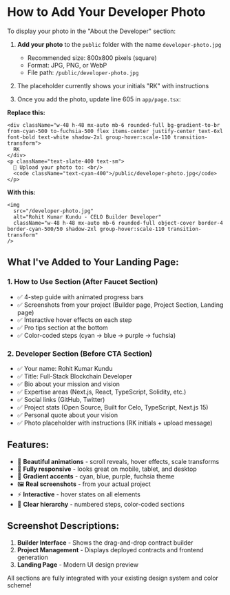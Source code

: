 # How to Add Your Developer Photo

To display your photo in the "About the Developer" section:

1. **Add your photo** to the `public` folder with the name `developer-photo.jpg`

   - Recommended size: 800x800 pixels (square)
   - Format: JPG, PNG, or WebP
   - File path: `/public/developer-photo.jpg`

2. The placeholder currently shows your initials "RK" with instructions

3. Once you add the photo, update line 605 in `app/page.tsx`:

**Replace this:**

```tsx
<div className="w-48 h-48 mx-auto mb-6 rounded-full bg-gradient-to-br from-cyan-500 to-fuchsia-500 flex items-center justify-center text-6xl font-bold text-white shadow-2xl group-hover:scale-110 transition-transform">
  RK
</div>
<p className="text-slate-400 text-sm">
  📸 Upload your photo to: <br/>
  <code className="text-cyan-400">/public/developer-photo.jpg</code>
</p>
```

**With this:**

```tsx
<img
  src="/developer-photo.jpg"
  alt="Rohit Kumar Kundu - CELO Builder Developer"
  className="w-48 h-48 mx-auto mb-6 rounded-full object-cover border-4 border-cyan-500/50 shadow-2xl group-hover:scale-110 transition-transform"
/>
```

## What I've Added to Your Landing Page:

### 1. **How to Use Section** (After Faucet Section)

- ✅ 4-step guide with animated progress bars
- ✅ Screenshots from your project (Builder page, Project Section, Landing page)
- ✅ Interactive hover effects on each step
- ✅ Pro tips section at the bottom
- ✅ Color-coded steps (cyan → blue → purple → fuchsia)

### 2. **Developer Section** (Before CTA Section)

- ✅ Your name: Rohit Kumar Kundu
- ✅ Title: Full-Stack Blockchain Developer
- ✅ Bio about your mission and vision
- ✅ Expertise areas (Next.js, React, TypeScript, Solidity, etc.)
- ✅ Social links (GitHub, Twitter)
- ✅ Project stats (Open Source, Built for Celo, TypeScript, Next.js 15)
- ✅ Personal quote about your vision
- ✅ Photo placeholder with instructions (RK initials + upload message)

## Features:

- 🎨 **Beautiful animations** - scroll reveals, hover effects, scale transforms
- 📱 **Fully responsive** - looks great on mobile, tablet, and desktop
- 🌈 **Gradient accents** - cyan, blue, purple, fuchsia theme
- 🖼️ **Real screenshots** - from your actual project
- ⚡ **Interactive** - hover states on all elements
- 🎯 **Clear hierarchy** - numbered steps, color-coded sections

## Screenshot Descriptions:

1. **Builder Interface** - Shows the drag-and-drop contract builder
2. **Project Management** - Displays deployed contracts and frontend generation
3. **Landing Page** - Modern UI design preview

All sections are fully integrated with your existing design system and color scheme!
